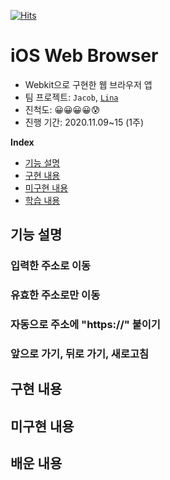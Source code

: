 [![Hits](https://hits.seeyoufarm.com/api/count/incr/badge.svg?url=https%3A%2F%2Fgithub.com%2FKyungminLeeDev%2FiOS_Web_Browser&count_bg=%2379C83D&title_bg=%23555555&icon=&icon_color=%23E7E7E7&title=hits&edge_flat=false)](https://hits.seeyoufarm.com)

# iOS Web Browser
- Webkit으로 구현한 웹 브라우저 앱
- 팀 프로젝트: `Jacob`, [`Lina`](https://github.com/lina0322)
- 진척도: 😀😀😀😀😰
- 진행 기간: 2020.11.09~15 (1주)

**Index**
- [기능 설명](#기능_설명)
- [구현 내용](#구현_내용)
- [미구현 내용](#미구현_내용)
- [학습 내용](#배운_내용)

## 기능 설명

### 입력한 주소로 이동

### 유효한 주소로만 이동

### 자동으로 주소에 "https://" 붙이기

### 앞으로 가기, 뒤로 가기, 새로고침


## 구현 내용

## 미구현 내용

## 배운 내용


